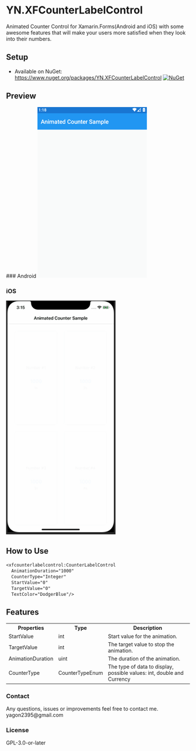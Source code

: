 # YN.XFCounterLabelControl

<p>Animated Counter Control for Xamarin.Forms(Android and iOS) with some awesome features that will make your users more satisfied when they look into their numbers.</p>

## Setup
* Available on NuGet: https://www.nuget.org/packages/YN.XFCounterLabelControl [![NuGet](https://img.shields.io/nuget/v/YN.XFCounterLabelControl.svg?label=NuGet)](https://www.nuget.org/packages/YN.XFCounterLabelControl/)

## Preview
<div margin: 0px auto; text-align: center;>
### Android
<img src="https://github.com/Yagon2395/YN.XFCounterLabelControl/blob/master/Images/cenarioAndroid.gif" width="300"/>

### iOS
<img src="https://github.com/Yagon2395/YN.XFCounterLabelControl/blob/master/Images/cenarioiOS.gif" width="300"/>
</div>

## How to Use
```XAML
<xfcounterlabelcontrol:CounterLabelControl
  AnimationDuration="1000"
  CounterType="Integer"
  StartValue="0"
  TargetValue="0"
  TextColor="DodgerBlue"/>
```

## Features
<table style="width:100%">
  <tr>
    <th>Properties</th>
    <th>Type</th>
    <th>Description</th>
  </tr>
  <tr>
    <td>StartValue</td>
    <td>int</td>
    <td>Start value for the animation.</td>
  </tr>
  <tr>
    <td>TargetValue</td>
    <td>int</td>
    <td>The target value to stop the animation.</td>
  </tr>
  <tr>
    <td>AnimationDuration</td>
    <td>uint</td>
    <td>The duration of the animation.</td>
  </tr>
  <tr>
    <td>CounterType</td>
    <td>CounterTypeEnum</td>
    <td>The type of data to display, possible values: int, double and Currency</td>
  </tr>
</table>

### Contact
<div>
  Any questions, issues or improvements feel free to contact me.
  <br>
  yagon2395@gmail.com
</div>

### License
GPL-3.0-or-later
